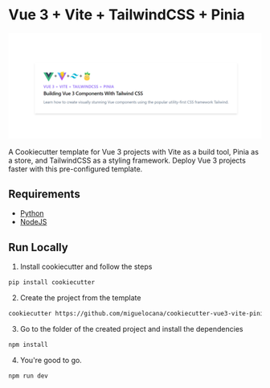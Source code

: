# Vue 3 + Vite + TailwindCSS + Pinia

![alt text](https://github.com/miguelocana/cookiecutter-vue3-vite-pinia-tailwindcss/blob/main/public/demo.png?raw=true)

A Cookiecutter template for Vue 3 projects with Vite as a build tool, Pinia as a store, and TailwindCSS as a styling framework. Deploy Vue 3 projects faster with this pre-configured template.

## Requirements

- [Python](https://www.python.org/downloads/)
- [NodeJS](https://nodejs.org/es/)

## Run Locally

1. Install cookiecutter and follow the steps
```bash
pip install cookiecutter
```
2. Create the project from the template
```bash
cookiecutter https://github.com/miguelocana/cookiecutter-vue3-vite-pinia-tailwindcss.git
```
3. Go to the folder of the created project and install the dependencies
```bash
npm install
```
4. You're good to go.
```bash
npm run dev
```

